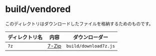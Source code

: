 # build/vendored

このディレクトリはダウンロードしたファイルを格納するためのものです。

| ディレクトリ名 | 内容                           | ダウンローダー        |
| -------------- | ------------------------------ | --------------------- |
| `7z`           | [7-Zip](http://www.7-zip.org/) | `build/download7z.js` |
